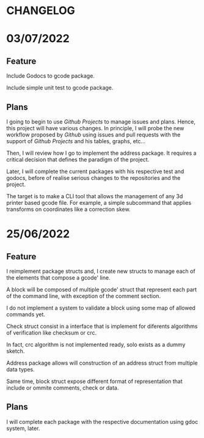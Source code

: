 # CHANGELOG

# 03/07/2022

## Feature

Include Godocs to gcode package.

Include simple unit test to gcode package.

## Plans

I going to begin to use *Github Projects* to manage issues and plans. Hence, this project will have various changes.
In principle, I will probe the new workflow proposed by *Github* using issues and pull requests with the support of *Github Projects* and his tables, graphs, etc...

Then, I will review how I go to implement the address package. It requires a critical decision that defines the paradigm of the project.

Later, I will complete the current packages with his respective test and godocs, before of realise serious changes to the repositories and the project.

The target is to make a CLI tool that allows the management of any 3d printer based gcode file. For example, a simple subcommand that applies transforms on coordinates like a correction skew.

# 25/06/2022

## Feature

I reimplement package structs and, I create new structs to manage each of the elements that compose a gcode' line.

A block will be composed of multiple gcode' struct that represent each part of the command line, with exception of the comment section.

I do not implement a system to validate a block using some map of allowed commands yet.

Check struct consist in a interface that is implement for diferents algorithms of verification like checksum or crc.

In fact, crc algorithm is not implemented ready, solo exists as a dummy sketch.

Address package allows will construction of an address struct from multiple data types.

Same time, block struct expose different format of representation that include or ommite comments, check or data.

## Plans

I will complete each package with the respective documentation using gdoc system, later.

